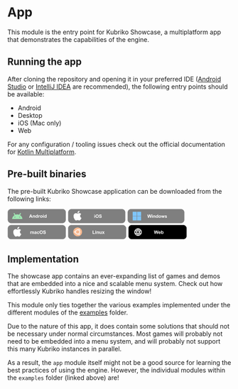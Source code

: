 # App
This module is the entry point for Kubriko Showcase, a multiplatform app that demonstrates the capabilities of the engine.

## Running the app
After cloning the repository and opening it in your preferred IDE ([Android Studio](https://developer.android.com/studio) or [IntelliJ IDEA](https://www.jetbrains.com/idea/) are recommended), the following entry points should be available:
- Android
- Desktop
- iOS (Mac only)
- Web

For any configuration / tooling issues check out the official documentation for [Kotlin Multiplatform](https://kotlinlang.org/docs/multiplatform-intro.html#learn-key-concepts).

## Pre-built binaries
The pre-built Kubriko Showcase application can be downloaded from the following links:

[<img src="../documentation/images/badge_android_coming_soon.png" alt="Download for Android" height="33px" />](#)
[<img src="../documentation/images/badge_ios_coming_soon.png" alt="Download for iOS" height="33px" />](#)
[<img src="../documentation/images/badge_windows_coming_soon.png" alt="Download for Windows" height="33px" />](#)
[<img src="../documentation/images/badge_macos_coming_soon.png" alt="Download for macOS" height="33px" />](#)
[<img src="../documentation/images/badge_linux_coming_soon.png" alt="Download for Linux" height="33px" />](#)
[<img src="../documentation/images/badge_web.png" alt="Download for Web" height="33px" />](https://pandulapeter.github.io/kubriko/)

## Implementation
The showcase app contains an ever-expanding list of games and demos that are embedded into a nice and scalable menu system.
Check out how effortlessly Kubriko handles resizing the window!

This module only ties together the various examples implemented under the different modules of the [examples](https://github.com/pandulapeter/kubriko/tree/main/examples) folder.

Due to the nature of this app, it does contain some solutions that should not be necessary under normal circumstances.
Most games will probably not need to be embedded into a menu system, and will probably not support this many Kubriko instances in parallel.

As a result, the `app` module itself might not be a good source for learning the best practices of using the engine.
However, the individual modules within the `examples` folder (linked above) are!